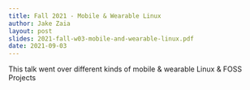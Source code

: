 ```yaml
---
title: Fall 2021 - Mobile & Wearable Linux
author: Jake Zaia
layout: post
slides: 2021-fall-w03-mobile-and-wearable-linux.pdf
date: 2021-09-03
---
```


This talk went over different kinds of mobile & wearable Linux & FOSS Projects
